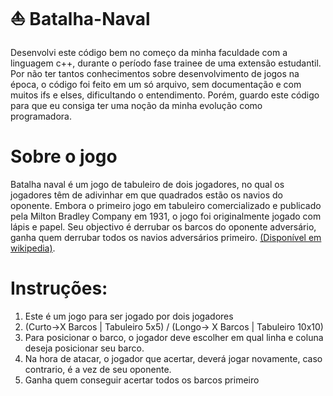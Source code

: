 # ⛵ Batalha-Naval

Desenvolvi este código bem no começo da minha faculdade com a linguagem c++, durante o período fase trainee de uma extensão estudantil. Por não ter tantos conhecimentos sobre desenvolvimento de jogos na época, o código foi feito em um só arquivo, sem documentação e com muitos ifs e elses, dificultando o entendimento. Porém, guardo este código para que eu consiga ter uma noção da minha evolução como programadora.

# Sobre o jogo 

Batalha naval é um jogo de tabuleiro de dois jogadores, no qual os jogadores têm de adivinhar em que quadrados estão os 
navios do oponente. Embora o primeiro jogo em tabuleiro comercializado e publicado pela Milton Bradley Company em 1931,
o jogo foi originalmente jogado com lápis e papel. Seu objectivo é derrubar os barcos do oponente adversário, ganha quem 
derrubar todos os navios adversários primeiro. [(Disponível em wikipedia)](https://pt.wikipedia.org/wiki/Batalha_naval_(jogo)).


# Instruções:

1) Este é um jogo para ser jogado por dois jogadores
2) (Curto->X Barcos | Tabuleiro 5x5) / (Longo-> X Barcos | Tabuleiro 10x10)
3) Para posicionar o barco, o jogador deve escolher em qual linha e coluna deseja posicionar seu barco.
4) Na hora de atacar, o jogador que acertar, deverá jogar novamente, caso contrario, é a vez de seu oponente.
5) Ganha quem conseguir acertar todos os barcos primeiro
